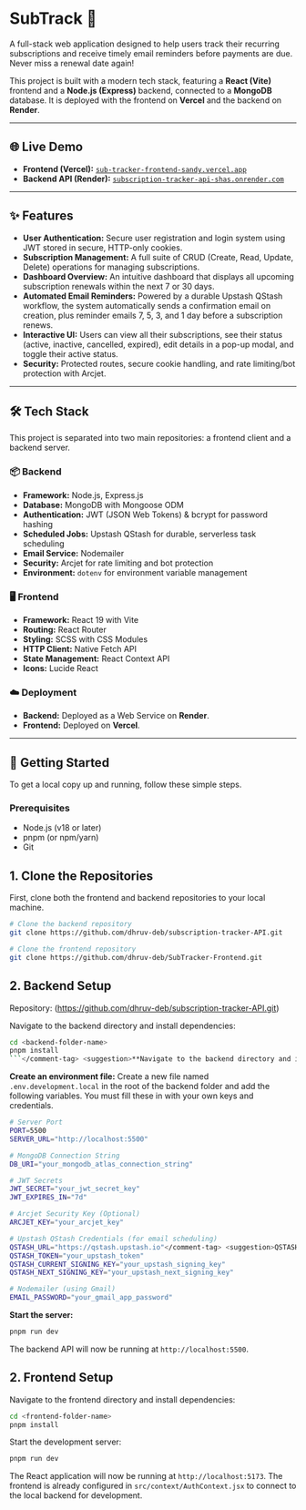 # SubTrack 🚀

A full-stack web application designed to help users track their recurring subscriptions and receive timely email reminders before payments are due. Never miss a renewal date again!

This project is built with a modern tech stack, featuring a **React (Vite)** frontend and a **Node.js (Express)** backend, connected to a **MongoDB** database. It is deployed with the frontend on **Vercel** and the backend on **Render**.

---

## 🌐 Live Demo

* **Frontend (Vercel):** [`sub-tracker-frontend-sandy.vercel.app`](sub-tracker-frontend-sandy.vercel.app)
* **Backend API (Render):** [`subscription-tracker-api-shas.onrender.com`](subscription-tracker-api-shas.onrender.com)

---

## ✨ Features

* **User Authentication:** Secure user registration and login system using JWT stored in secure, HTTP-only cookies.
* **Subscription Management:** A full suite of CRUD (Create, Read, Update, Delete) operations for managing subscriptions.
* **Dashboard Overview:** An intuitive dashboard that displays all upcoming subscription renewals within the next 7 or 30 days.
* **Automated Email Reminders:** Powered by a durable Upstash QStash workflow, the system automatically sends a confirmation email on creation, plus reminder emails 7, 5, 3, and 1 day before a subscription renews.
* **Interactive UI:** Users can view all their subscriptions, see their status (active, inactive, cancelled, expired), edit details in a pop-up modal, and toggle their active status.
* **Security:** Protected routes, secure cookie handling, and rate limiting/bot protection with Arcjet.

---

## 🛠️ Tech Stack

This project is separated into two main repositories: a frontend client and a backend server.

### 📦 Backend

* **Framework:** Node.js, Express.js
* **Database:** MongoDB with Mongoose ODM
* **Authentication:** JWT (JSON Web Tokens) & bcrypt for password hashing
* **Scheduled Jobs:** Upstash QStash for durable, serverless task scheduling
* **Email Service:** Nodemailer
* **Security:** Arcjet for rate limiting and bot protection
* **Environment:** `dotenv` for environment variable management

### 🖥️ Frontend

* **Framework:** React 19 with Vite
* **Routing:** React Router
* **Styling:** SCSS with CSS Modules
* **HTTP Client:** Native Fetch API
* **State Management:** React Context API
* **Icons:** Lucide React

### ☁️ Deployment

* **Backend:** Deployed as a Web Service on **Render**.
* **Frontend:** Deployed on **Vercel**.

---

## 🚀 Getting Started

To get a local copy up and running, follow these simple steps.

### Prerequisites

* Node.js (v18 or later)
* pnpm (or npm/yarn)
* Git

## 1. Clone the Repositories

First, clone both the frontend and backend repositories to your local machine.

```bash
# Clone the backend repository
git clone https://github.com/dhruv-deb/subscription-tracker-API.git

# Clone the frontend repository
git clone https://github.com/dhruv-deb/SubTracker-Frontend.git
```

## 2. Backend Setup

Repository: (https://github.com/dhruv-deb/subscription-tracker-API.git)

 Navigate to the backend directory and install dependencies:
```bash
cd <backend-folder-name>
pnpm install
```</comment-tag> <suggestion>**Navigate to the backend directory and install dependencies:**
```

 **Create an environment file:** Create a new file named `.env.development.local` in the root of the backend folder and add the following variables. You must fill these in with your own keys and credentials.
```bash
# Server Port
PORT=5500
SERVER_URL="http://localhost:5500"

# MongoDB Connection String
DB_URI="your_mongodb_atlas_connection_string"

# JWT Secrets
JWT_SECRET="your_jwt_secret_key"
JWT_EXPIRES_IN="7d"

# Arcjet Security Key (Optional)
ARCJET_KEY="your_arcjet_key"

# Upstash QStash Credentials (for email scheduling)
QSTASH_URL="https://qstash.upstash.io"</comment-tag> <suggestion>QSTASH_URL=https://qstash.upstash.io</suggestion> This is an important correction. Environment (`.env`) files should contain plain key-value pairs. Including quotes can sometimes cause parsing issues with certain libraries.
QSTASH_TOKEN="your_upstash_token"
QSTASH_CURRENT_SIGNING_KEY="your_upstash_signing_key"
QSTASH_NEXT_SIGNING_KEY="your_upstash_next_signing_key"

# Nodemailer (using Gmail)
EMAIL_PASSWORD="your_gmail_app_password"
```
**Start the server:**
```bash
pnpm run dev
```
   The backend API will now be running at `http://localhost:5500`.

## 2. Frontend Setup
Navigate to the frontend directory and install dependencies:
```bash
cd <frontend-folder-name>
pnpm install
```
Start the development server:
```bash
pnpm run dev
```

The React application will now be running at `http://localhost:5173`. The frontend is already configured in `src/context/AuthContext.jsx` to connect to the local backend for development.
